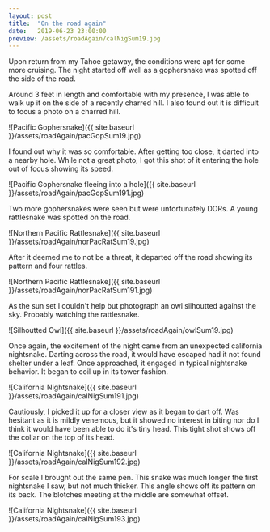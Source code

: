 ```yaml
---
layout: post
title:  "On the road again"
date:   2019-06-23 23:00:00
preview: /assets/roadAgain/calNigSum19.jpg
---
```


Upon return from my Tahoe getaway, the conditions were apt for some more cruising. The night started off well as a gophersnake was spotted off the side of the road. 

Around 3 feet in length and comfortable with my presence, I was able to walk up it on the side of a recently charred hill. I also found out it is difficult to focus a photo on a charred hill. 

![Pacific Gophersnake]({{ site.baseurl }}/assets/roadAgain/pacGopSum19.jpg)

I found out why it was so comfortable. After getting too close, it darted into a nearby hole. While not a great photo, I got this shot of it entering the hole out of focus showing its speed. 

![Pacific Gophersnake fleeing into a hole]({{ site.baseurl }}/assets/roadAgain/pacGopSum191.jpg)

Two more gophersnakes were seen but were unfortunately DORs. A young rattlesnake was spotted on the road. 

![Northern Pacific Rattlesnake]({{ site.baseurl }}/assets/roadAgain/norPacRatSum19.jpg)

After it deemed me to not be a threat, it departed off the road showing its pattern and four rattles. 

![Northern Pacific Rattlesnake]({{ site.baseurl }}/assets/roadAgain/norPacRatSum191.jpg)

As the sun set I couldn't help but photograph an owl silhoutted against the sky. Probably watching the rattlesnake.

![Silhoutted Owl]({{ site.baseurl }}/assets/roadAgain/owlSum19.jpg)

Once again, the excitement of the night came from an unexpected california nightsnake. Darting across the road, it would have escaped had it not found shelter under a leaf. Once approached, it engaged in typical nightsnake behavior. It began to coil up in its tower fashion.

![California Nightsnake]({{ site.baseurl }}/assets/roadAgain/calNigSum191.jpg)

Cautiously, I picked it up for a closer view as it began to dart off. Was hesitant as it is mildly venemous, but it showed no interest in biting nor do I think it would have been able to do it's tiny head. This tight shot shows off the collar on the top of its head.

![California Nightsnake]({{ site.baseurl }}/assets/roadAgain/calNigSum192.jpg)

For scale I brought out the same pen. This snake was much longer the first nightsnake I saw, but not much thicker. This angle shows off its pattern on its back. The blotches meeting at the middle are somewhat offset. 

![California Nightsnake]({{ site.baseurl }}/assets/roadAgain/calNigSum193.jpg)